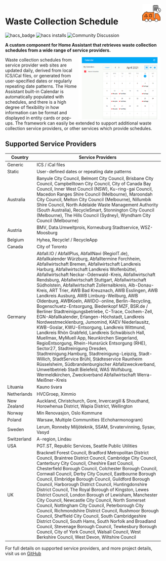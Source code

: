 <img src="/images/icon.png" alt="Waste Collection Schedule logo" title="Waste Collection Schedule" align="right" height="60" />

# Waste Collection Schedule
![hacs_badge](https://img.shields.io/badge/HACS-Default-orange)
![hacs installs](https://img.shields.io/endpoint.svg?url=https%3A%2F%2Flauwbier.nl%2Fhacs%2Fwaste_collection_schedule)
![Community Discussion](https://img.shields.io/badge/Home%20Assistant%20Community-Discussion-orange)

**A custom component for Home Assistant that retrieves waste collection schedules from a wide range of service providers.**

<img src="/images/wcs_animated.gif" alt="Waste Collection Schedule animation" title="Waste Collection Schedule" align="right" height="200" />
Waste collection schedules from service provider web sites are updated daily, derived from local ICS/iCal files, or generated from user-specified dates or regularly repeating date patterns. The Home Assistant built-in Calendar is automatically populated with schedules, and there is a high degree of flexibility in how information can be format and displayed in entity cards or pop-ups. The framework can easily be extended to support additional waste collection service providers, or other services which provide schedules.


## Supported Service Providers

| Country | Service Providers |
|--|--|
| Generic | ICS / iCal files |
| Static | User-defined dates or repeating date patterns |
| Australia | Banyule City Council, Belmont City Council, Brisbane City Council, Campbelltown City Council, City of Canada Bay Council, Inner West Council (NSW), Ku-ring-gai Council, Macedon Ranges Shire Council (Melbourne), Maroondah City Council, Melton City Council (Melbourne), Nillumbik Shire Council, North Adelaide Waste Management Authority (South Australia), RecycleSmart, Stonnington City Council (Melbourne), The Hills Council (Sydney), Wyndham City Council (Melbourne) |
| Austria | BMV, Data.Umweltprois, Korneuburg Stadtservice, WSZ-Moosburg |
| Belgium | Hyhea, Recycle! / RecycleApp |
| Canada | City of Toronto |
| Germany | Abfall.IO / AbfallPlus, AbfallNavi (RegioIT.de), Abfallkalender Würzburg, Abfalltermine Forchheim, Abfallwirtschaft Bremen, Abfallwirtschaft Landkreis Harburg, Abfallwirtschaft Landkreis Wolfenbüttel, Abfallwirtschaft Neckar-Odenwald-Kreis, Abfallwirtschaft Rendsburg, Abfallwirtschaft Stuttgart, Abfallwirtschaft Südholstein, Abfallwirtschaft Zollernalbkreis, Alb-Donau-Kreis, ART Trier, AWB Bad Kreuznach, AWB Esslingen, AWB Landkreis Ausburg, AWB Limburg-Weilburg, AWB Oldenburg, AWBKoeln, AWIDO-online, Berlin-Recycling, Bogenschuetz-Entsorgung, Biedenkopf MZF, BSR.de / Berliner Stadtreinigungsbetriebe, C-Trace, Cochem-Zell, EGN-Abfallkalender, Erlangen-Höchstadt, Landkreis Nordwestmecklenburg, Jumomind, KAEV Niederlausitz, KWB-Goslar, KWU-Entsorgung, Landkreis Wittmund, Landkreis Rhön Grabfeld, Landkreis Schwäbisch Hall, Muellmax, MyMuell App, Neunkirchen Siegerland, RegioEntsorgung, Rhein-Hunsrück Entsorgung (RHE), Sector27, Stadtreinigung Dresden, Stadtreinigung.Hamburg, Stadtreinigung-Leipzig, Stadt-Willich, StadtService Brühl, Städteservice Raunheim Rüsselsheim, Südbrandenburgischer Abfallzweckverband, Umweltbetrieb Stadt Bielefeld, WAS Wolfsburg, Wermeldkirchen, Zweckverband Abfallwirtschaft Werra-Meißner-Kreis |
| Lituania | Kauno švara |
| Netherlands | HVCGroep, Ximmio |
| New Zealand | Auckland, Christchurch, Gore, Invercargill & Shouthand, Horowhenua District, Wapia District, Wellington |
| Norway | Min Renovasjon, Oslo Kommune |
| Poland | Warsaw, Multiple Communities (Echoharmonogram) |
| Sweden | Lerum, Ronneby Miljöteknik, SSAM, Srvatervinning, Sysav, Vasyd |
| Switzerland | A-region, Lindau |
| USA | PGT.ST, Republic Services, Seattle Public Utilities |
| UK | Bracknell Forest Council, Bradford Metropolitan District Council, Braintree District Council, Cambridge City Council, Canterbury City Council, Cheshire East Council, Chesterfield Borough Council, Colchester Borough Council, Cornwall Council, Derby City Council, Eastbourne Borough Council, Elmbridge Borough Council, Guildford Borough Council, Harborough District Council, Huntingdonshire District Council, The Royal Borough of Kingston, Lewes District Council, London Borough of Lewisham, Manchester City Council, Newcastle City Council, North Somerset Council, Nottingham City Council, Peterborough City Council, Richmondshire District Council, Rushmoor Borough Council, Sheffield City Council, South Cambridgeshire District Council, South Hams, South Norfolk and Broadland Council, Stevenage Borough Council, Tewkesbury Borough Council, City of York Council, Walsall Council, West Berkshire Council, West Devon, Wiltshire Council |

For full details on supported service providers, and more project details, visit us on [GitHub](https://github.com/mampfes/hacs_waste_collection_schedule)

